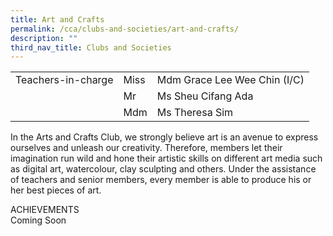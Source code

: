 ```yaml
---
title: Art and Crafts
permalink: /cca/clubs-and-societies/art-and-crafts/
description: ""
third_nav_title: Clubs and Societies
---
```

|  	|  	|  	|			
|---	|---	|---	|			
|  	Teachers-in-charge 	|  	Miss	|  	Mdm Grace Lee Wee Chin (I/C)	|  
|  		|  	Mr	|  	Ms Sheu Cifang Ada	|  
|  		|  	Mdm	|  	Ms Theresa Sim	|  


In the Arts and Crafts Club, we strongly believe art is an avenue to express ourselves and unleash our creativity. Therefore, members let their imagination run wild and hone their artistic skills on different art media such as digital art, watercolour, clay sculpting and others. Under the assistance of teachers and senior members, every member is able to produce his or her best pieces of art.

ACHIEVEMENTS
<br>Coming Soon